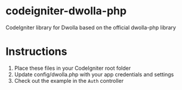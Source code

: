 codeigniter-dwolla-php
======================

CodeIgniter library for Dwolla based on the official dwolla-php library


Instructions
======================

1) Place these files in your CodeIgniter root folder
2) Update config/dwolla.php with your app credentials and settings
3) Check out the example in the `Auth` controller